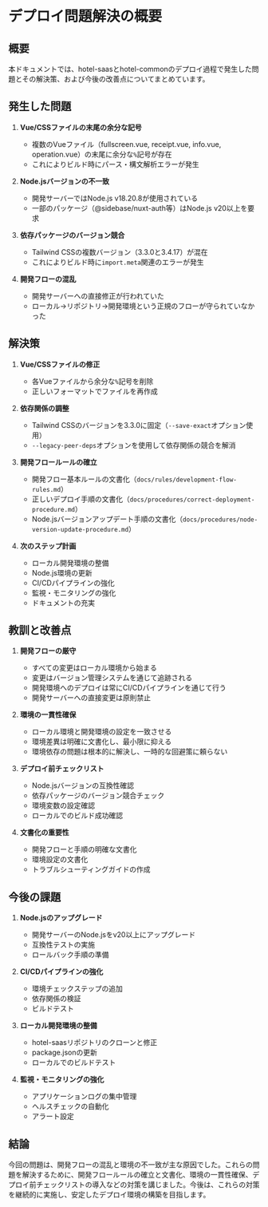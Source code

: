 # デプロイ問題解決の概要

## 概要

本ドキュメントでは、hotel-saasとhotel-commonのデプロイ過程で発生した問題とその解決策、および今後の改善点についてまとめています。

## 発生した問題

1. **Vue/CSSファイルの末尾の余分な記号**
   - 複数のVueファイル（fullscreen.vue, receipt.vue, info.vue, operation.vue）の末尾に余分な`%`記号が存在
   - これによりビルド時にパース・構文解析エラーが発生

2. **Node.jsバージョンの不一致**
   - 開発サーバーではNode.js v18.20.8が使用されている
   - 一部のパッケージ（@sidebase/nuxt-auth等）はNode.js v20以上を要求

3. **依存パッケージのバージョン競合**
   - Tailwind CSSの複数バージョン（3.3.0と3.4.17）が混在
   - これによりビルド時に`import.meta`関連のエラーが発生

4. **開発フローの混乱**
   - 開発サーバーへの直接修正が行われていた
   - ローカル→リポジトリ→開発環境という正規のフローが守られていなかった

## 解決策

1. **Vue/CSSファイルの修正**
   - 各Vueファイルから余分な`%`記号を削除
   - 正しいフォーマットでファイルを再作成

2. **依存関係の調整**
   - Tailwind CSSのバージョンを3.3.0に固定（`--save-exact`オプション使用）
   - `--legacy-peer-deps`オプションを使用して依存関係の競合を解消

3. **開発フロールールの確立**
   - 開発フロー基本ルールの文書化（`docs/rules/development-flow-rules.md`）
   - 正しいデプロイ手順の文書化（`docs/procedures/correct-deployment-procedure.md`）
   - Node.jsバージョンアップデート手順の文書化（`docs/procedures/node-version-update-procedure.md`）

4. **次のステップ計画**
   - ローカル開発環境の整備
   - Node.js環境の更新
   - CI/CDパイプラインの強化
   - 監視・モニタリングの強化
   - ドキュメントの充実

## 教訓と改善点

1. **開発フローの厳守**
   - すべての変更はローカル環境から始まる
   - 変更はバージョン管理システムを通じて追跡される
   - 開発環境へのデプロイは常にCI/CDパイプラインを通じて行う
   - 開発サーバーへの直接変更は原則禁止

2. **環境の一貫性確保**
   - ローカル環境と開発環境の設定を一致させる
   - 環境差異は明確に文書化し、最小限に抑える
   - 環境依存の問題は根本的に解決し、一時的な回避策に頼らない

3. **デプロイ前チェックリスト**
   - Node.jsバージョンの互換性確認
   - 依存パッケージのバージョン競合チェック
   - 環境変数の設定確認
   - ローカルでのビルド成功確認

4. **文書化の重要性**
   - 開発フローと手順の明確な文書化
   - 環境設定の文書化
   - トラブルシューティングガイドの作成

## 今後の課題

1. **Node.jsのアップグレード**
   - 開発サーバーのNode.jsをv20以上にアップグレード
   - 互換性テストの実施
   - ロールバック手順の準備

2. **CI/CDパイプラインの強化**
   - 環境チェックステップの追加
   - 依存関係の検証
   - ビルドテスト

3. **ローカル開発環境の整備**
   - hotel-saasリポジトリのクローンと修正
   - package.jsonの更新
   - ローカルでのビルドテスト

4. **監視・モニタリングの強化**
   - アプリケーションログの集中管理
   - ヘルスチェックの自動化
   - アラート設定

## 結論

今回の問題は、開発フローの混乱と環境の不一致が主な原因でした。これらの問題を解決するために、開発フロールールの確立と文書化、環境の一貫性確保、デプロイ前チェックリストの導入などの対策を講じました。今後は、これらの対策を継続的に実施し、安定したデプロイ環境の構築を目指します。
